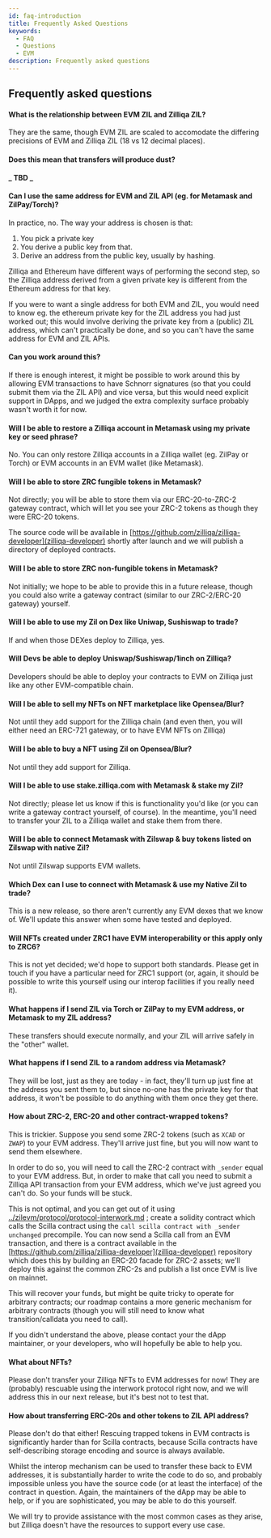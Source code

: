 ```yaml
---
id: faq-introduction
title: Frequently Asked Questions
keywords:
  - FAQ
  - Questions
  - EVM
description: Frequently asked questions
---
```


## Frequently asked questions

#### What is the relationship between EVM ZIL and Zilliqa ZIL?

They are the same, though EVM ZIL are scaled to accomodate the differing precisions of EVM and Zilliqa ZIL (18 vs 12 decimal places).

#### Does this mean that transfers will produce dust?

**_ TBD _**

#### Can I use the same address for EVM and ZIL API (eg. for Metamask and ZilPay/Torch)?

In practice, no. The way your address is chosen is that:

1.  You pick a private key
2.  You derive a public key from that.
3.  Derive an address from the public key, usually by hashing.

Zilliqa and Ethereum have different ways of performing the second
step, so the Zilliqa address derived from a given private key is
different from the Ethereum address for that key.

If you were to want a single address for both EVM and ZIL, you would
need to know eg. the ethereum private key for the ZIL address you had
just worked out; this would involve deriving the private key from a
(public) ZIL address, which can't practically be done, and so you
can't have the same address for EVM and ZIL APIs.

#### Can you work around this?

If there is enough interest, it might be possible to work around this
by allowing EVM transactions to have Schnorr signatures (so that you
could submit them via the ZIL API) and vice versa, but this would need
explicit support in DApps, and we judged the extra complexity surface
probably wasn't worth it for now.

#### Will I be able to restore a Zilliqa account in Metamask using my private key or seed phrase?

No. You can only restore Zilliqa accounts in a Zilliqa wallet (eg. ZilPay or Torch) or EVM accounts in an EVM wallet (like Metamask).

#### Will I be able to store ZRC fungible tokens in Metamask?

Not directly; you will be able to store them via our ERC-20-to-ZRC-2 gateway contract, which will let you see your ZRC-2 tokens as though they were ERC-20 tokens.

The source code will be available in [https://github.com/zilliqa/zilliqa-developer](zilliqa-developer) shortly after launch and we will publish a directory of deployed contracts.

#### Will I be able to store ZRC non-fungible tokens in Metamask?

Not initially; we hope to be able to provide this in a future release, though you could also write a gateway contract (similar to our ZRC-2/ERC-20 gateway) yourself.

#### Will I be able to use my Zil on Dex like Uniwap, Sushiswap to trade?

If and when those DEXes deploy to Zilliqa, yes.

#### Will Devs be able to deploy Uniswap/Sushiswap/1inch on Zilliqa?

Developers should be able to deploy your contracts to EVM on Zilliqa just like any other EVM-compatible chain.

#### Will I be able to sell my NFTs on NFT marketplace like Opensea/Blur?

Not until they add support for the Zilliqa chain (and even then, you will either need an ERC-721 gateway, or to have EVM NFTs on Zilliqa)

#### Will I be able to buy a NFT using Zil on Opensea/Blur?

Not until they add support for Zilliqa.

#### Will I be able to use stake.zilliqa.com with Metamask & stake my Zil?

Not directly; please let us know if this is functionality you'd like (or you can write a gateway contract yourself, of course). In the meantime, you'll need to transfer your ZIL to a Zilliqa wallet and stake them from there.

#### Will I be able to connect Metamask with Zilswap & buy tokens listed on Zilswap with native Zil?

Not until Zilswap supports EVM wallets.

#### Which Dex can I use to connect with Metamask & use my Native Zil to trade?

This is a new release, so there aren't currently any EVM dexes that we know of. We'll update this answer when some have tested and deployed.

#### Will NFTs created under ZRC1 have EVM interoperability or this apply only to ZRC6?

This is not yet decided; we'd hope to support both standards. Please
get in touch if you have a particular need for ZRC1 support (or,
again, it should be possible to write this yourself using our interop
facilities if you really need it).

#### What happens if I send ZIL via Torch or ZilPay to my EVM address, or Metamask to my ZIL address?

These transfers should execute normally, and your ZIL will arrive safely in the "other" wallet.

#### What happens if I send ZIL to a random address via Metamask?

They will be lost, just as they are today - in fact, they'll turn up just fine at the address you sent them to, but since no-one has the private key for that address, it won't be possible to do anything with them once they get there.

#### How about ZRC-2, ERC-20 and other contract-wrapped tokens?

This is trickier. Suppose you send some ZRC-2 tokens (such as `XCAD` or `ZWAP`) to your EVM address. They'll arrive just fine, but you will now want to send them elsewhere.

In order to do so, you will need to call the ZRC-2 contract with `_sender` equal to your EVM address. But, in order to make that call you need to submit a Zilliqa API transaction from your EVM address, which we've just agreed you can't do. So your funds will be stuck.

This is not optimal, and you can get out of it using [../zilevm/protocol/protocol-interwork.md](interwork) ; create a solidity contract which calls the Scilla contract using the `call scilla contract with _sender unchanged` precompile. You can now send a Scilla call from an EVM transaction, and there is a contract available in the
[https://github.com/zilliqa/zilliqa-developer](zilliqa-developer) repository which does this by building an ERC-20 facade for ZRC-2 assets; we'll deploy this against the common ZRC-2s and publish a list once EVM is live on mainnet.

This will recover your funds, but might be quite tricky to operate for arbitrary contracts; our roadmap contains a more generic mechanism for arbitrary contracts (though you will still need to know what transition/calldata you need to call).

If you didn't understand the above, please contact your the dApp maintainer, or your developers, who will hopefully be able to help you.

#### What about NFTs?

Please don't transfer your Zilliqa NFTs to EVM addresses for now! They are (probably) rescuable using the interwork protocol right now, and we will address this in our next release, but it's best not to test that.

#### How about transferring ERC-20s and other tokens to ZIL API address?

Please don't do that either! Rescuing trapped tokens in EVM contracts is significantly harder than for Scilla contracts, because Scilla contracts have self-describing storage encoding and source is always available.

Whilst the interop mechanism can be used to transfer these back to EVM addresses, it is substantially harder to write the code to do so, and probably impossible unless you have the source code (or at least the interface) of the contract in question. Again, the maintainers of the dApp may be able to help, or if you are sophisticated, you may be able to do this yourself.

We will try to provide assistance with the most common cases as they arise, but Zilliqa doesn't have the resources to support every use case.
